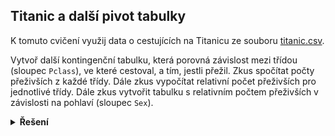 ## Titanic a další pivot tabulky

K tomuto cvičení využij data o cestujících na Titanicu ze
souboru [titanic.csv](https://kodim.cz/cms/assets/czechitas/python-data-1/python-pro-data-1/pivot-tabulky/dalsi-funkce/titanic/titanic.csv).

Vytvoř další kontingenční tabulku, která porovná závislost mezi třídou (sloupec `Pclass`), ve které cestoval, a tím,
jestli přežil. Zkus spočítat počty přeživších z každé třídy. Dále zkus vypočítat relativní počet přeživších pro
jednotlivé třídy. Dále zkus vytvořit tabulku s relativním počtem přeživších v závislosti na pohlaví (sloupec `Sex`).


<details>
<summary><b>Řešení</b></summary>

```python
# TODO: add solution
```

</details>